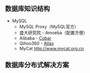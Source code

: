 

## 数据库知识结构
  - MySQL
    - MySQL Proxy（MySQL官方）
    - 盛大研究院 - Amoeba（配置方便）   
    - Alibaba - [Cobar](https://github.com/alibaba/cobar)
    - Qihoo360 - [Atlas](https://github.com/Qihoo360/Atlas)
    - MyCat http://www.mycat.org.cn 
    
    
## 数据库分布式解决方案
  
